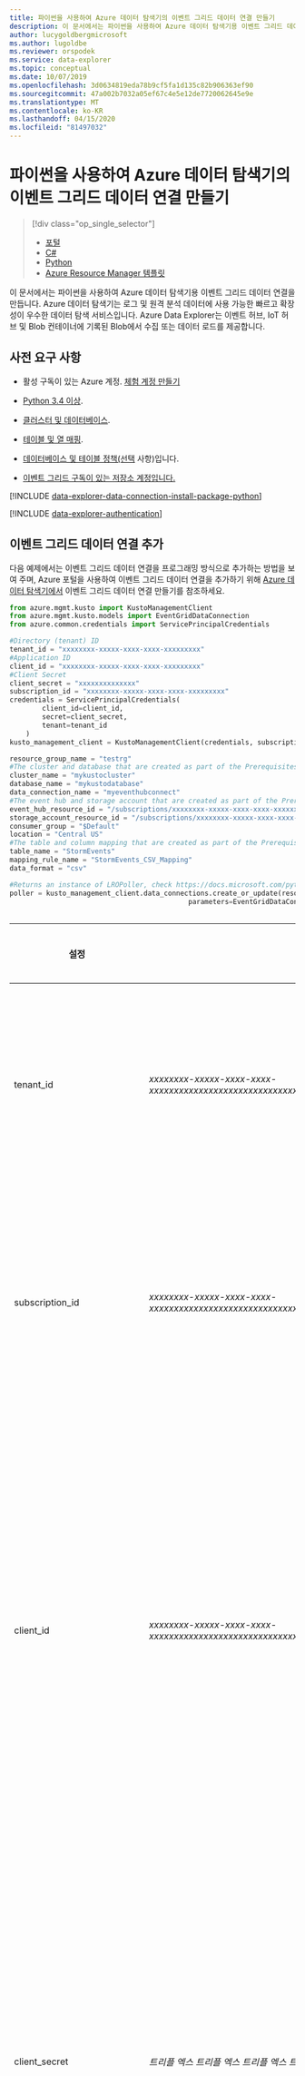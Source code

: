 ```yaml
---
title: 파이썬을 사용하여 Azure 데이터 탐색기의 이벤트 그리드 데이터 연결 만들기
description: 이 문서에서는 파이썬을 사용하여 Azure 데이터 탐색기용 이벤트 그리드 데이터 연결을 만드는 방법을 알아봅니다.
author: lucygoldbergmicrosoft
ms.author: lugoldbe
ms.reviewer: orspodek
ms.service: data-explorer
ms.topic: conceptual
ms.date: 10/07/2019
ms.openlocfilehash: 3d0634819eda78b9cf5fa1d135c82b906363ef90
ms.sourcegitcommit: 47a002b7032a05ef67c4e5e12de7720062645e9e
ms.translationtype: MT
ms.contentlocale: ko-KR
ms.lasthandoff: 04/15/2020
ms.locfileid: "81497032"
---
```

# <a name="create-an-event-grid-data-connection-for-azure-data-explorer-by-using-python"></a>파이썬을 사용하여 Azure 데이터 탐색기의 이벤트 그리드 데이터 연결 만들기

> [!div class="op_single_selector"]
> * [포털](ingest-data-event-grid.md)
> * [C#](data-connection-event-grid-csharp.md)
> * [Python](data-connection-event-grid-python.md)
> * [Azure Resource Manager 템플릿](data-connection-event-grid-resource-manager.md)

이 문서에서는 파이썬을 사용하여 Azure 데이터 탐색기용 이벤트 그리드 데이터 연결을 만듭니다. Azure 데이터 탐색기는 로그 및 원격 분석 데이터에 사용 가능한 빠르고 확장성이 우수한 데이터 탐색 서비스입니다. Azure Data Explorer는 이벤트 허브, IoT 허브 및 Blob 컨테이너에 기록된 Blob에서 수집 또는 데이터 로드를 제공합니다.

## <a name="prerequisites"></a>사전 요구 사항

* 활성 구독이 있는 Azure 계정. [체험 계정 만들기](https://azure.microsoft.com/free/?ref=microsoft.com&utm_source=microsoft.com&utm_medium=docs&utm_campaign=visualstudio)

* [Python 3.4 이상](https://www.python.org/downloads/).

* [클러스터 및 데이터베이스](create-cluster-database-python.md).

* [테이블 및 열 매핑](net-standard-ingest-data.md#create-a-table-on-your-test-cluster).

* [데이터베이스 및 테이블 정책(선택](database-table-policies-csharp.md) 사항)입니다.

* [이벤트 그리드 구독이 있는 저장소 계정입니다.](ingest-data-event-grid.md#create-an-event-grid-subscription-in-your-storage-account)

[!INCLUDE [data-explorer-data-connection-install-package-python](includes/data-explorer-data-connection-install-package-python.md)]

[!INCLUDE [data-explorer-authentication](includes/data-explorer-authentication.md)]

## <a name="add-an-event-grid-data-connection"></a>이벤트 그리드 데이터 연결 추가

다음 예제에서는 이벤트 그리드 데이터 연결을 프로그래밍 방식으로 추가하는 방법을 보여 주며, Azure 포털을 사용하여 이벤트 그리드 데이터 연결을 추가하기 위해 [Azure 데이터 탐색기에서](ingest-data-event-grid.md#create-an-event-grid-data-connection-in-azure-data-explorer) 이벤트 그리드 데이터 연결 만들기를 참조하세요.


```Python
from azure.mgmt.kusto import KustoManagementClient
from azure.mgmt.kusto.models import EventGridDataConnection
from azure.common.credentials import ServicePrincipalCredentials

#Directory (tenant) ID
tenant_id = "xxxxxxxx-xxxxx-xxxx-xxxx-xxxxxxxxx"
#Application ID
client_id = "xxxxxxxx-xxxxx-xxxx-xxxx-xxxxxxxxx"
#Client Secret
client_secret = "xxxxxxxxxxxxxx"
subscription_id = "xxxxxxxx-xxxxx-xxxx-xxxx-xxxxxxxxx"
credentials = ServicePrincipalCredentials(
        client_id=client_id,
        secret=client_secret,
        tenant=tenant_id
    )
kusto_management_client = KustoManagementClient(credentials, subscription_id)

resource_group_name = "testrg"
#The cluster and database that are created as part of the Prerequisites
cluster_name = "mykustocluster"
database_name = "mykustodatabase"
data_connection_name = "myeventhubconnect"
#The event hub and storage account that are created as part of the Prerequisites
event_hub_resource_id = "/subscriptions/xxxxxxxx-xxxxx-xxxx-xxxx-xxxxxxxxx/resourceGroups/xxxxxx/providers/Microsoft.EventHub/namespaces/xxxxxx/eventhubs/xxxxxx"
storage_account_resource_id = "/subscriptions/xxxxxxxx-xxxxx-xxxx-xxxx-xxxxxxxxx/resourceGroups/xxxxxx/providers/Microsoft.Storage/storageAccounts/xxxxxx"
consumer_group = "$Default"
location = "Central US"
#The table and column mapping that are created as part of the Prerequisites
table_name = "StormEvents"
mapping_rule_name = "StormEvents_CSV_Mapping"
data_format = "csv"

#Returns an instance of LROPoller, check https://docs.microsoft.com/python/api/msrest/msrest.polling.lropoller?view=azure-python
poller = kusto_management_client.data_connections.create_or_update(resource_group_name=resource_group_name, cluster_name=cluster_name, database_name=database_name, data_connection_name=data_connection_name,
                                            parameters=EventGridDataConnection(storage_account_resource_id=storage_account_resource_id, event_hub_resource_id=event_hub_resource_id, 
                                                                                consumer_group=consumer_group, table_name=table_name, location=location, mapping_rule_name=mapping_rule_name, data_format=data_format))
```
|**설정** | **제안 값** | **필드 설명**|
|---|---|---|
| tenant_id | *xxxxxxxx-xxxxx-xxxx-xxxx-xxxxxxxxxxxxxxxxxxxxxxxxxxxxxxxxxxxxxxxxxxxxxxxxxxxxxxxxxxxxxxxxxxxxxxxxxxxxxx* | 테넌트 ID 디렉터리 ID라고도 합니다.|
| subscription_id | *xxxxxxxx-xxxxx-xxxx-xxxx-xxxxxxxxxxxxxxxxxxxxxxxxxxxxxxxxxxxxxxxxxxxxxxxxxxxxxxxxxxxxxxxxxxxxxxxxxxxxxx* | 리소스 만들기에 사용하는 구독 ID입니다.|
| client_id | *xxxxxxxx-xxxxx-xxxx-xxxx-xxxxxxxxxxxxxxxxxxxxxxxxxxxxxxxxxxxxxxxxxxxxxxxxxxxxxxxxxxxxxxxxxxxxxxxxxxxxxx* | 테넌트의 리소스에 액세스할 수 있는 응용 프로그램의 클라이언트 ID입니다.|
| client_secret | *트리플 엑스 트리플 엑스 트리플 엑스 트리플 엑스* | 테넌트의 리소스에 액세스할 수 있는 응용 프로그램의 클라이언트 보안 입니다. |
| resource_group_name | *테서그 (것)에 대한* | 클러스터를 포함하는 리소스 그룹의 이름입니다.|
| cluster_name | *mykustocluster* | 클러스터의 이름입니다.|
| database_name | *mykustodatabase* | 클러스터의 대상 데이터베이스 이름입니다.|
| data_connection_name | *마이이벤트허브커넥트* | 데이터 연결의 원하는 이름입니다.|
| table_name | *스톰 이벤트* | 대상 데이터베이스의 대상 테이블 이름입니다.|
| mapping_rule_name | *StormEvents_CSV_Mapping* | 대상 테이블과 관련된 열 매핑의 이름입니다.|
| data_format | *Csv* | 메시지의 데이터 형식입니다.|
| event_hub_resource_id | *리소스 ID* | 이벤트 그리드가 이벤트를 보내도록 구성된 이벤트 허브의 리소스 ID입니다. |
| storage_account_resource_id | *리소스 ID* | 수집용 데이터를 보유하는 저장소 계정의 리소스 ID입니다. |
| consumer_group | *$Default* | 이벤트 허브의 소비자 그룹입니다.|
| 위치 | *미국 중부* | 데이터 연결 리소스의 위치입니다.|

[!INCLUDE [data-explorer-data-connection-clean-resources-python](includes/data-explorer-data-connection-clean-resources-python.md)]
